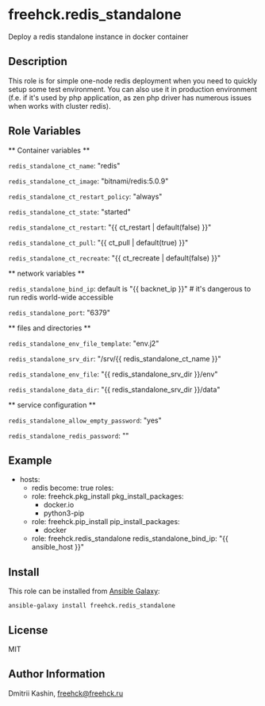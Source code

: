 freehck.redis_standalone
=========

Deploy a redis standalone instance in docker container

Description
-----------

This role is for simple one-node redis deployment when you need to quickly setup some test environment. You can also use it in production environment (f.e. if it's used by php application, as zen php driver has numerous issues when works with cluster redis).

Role Variables
--------------

** Container variables **

`redis_standalone_ct_name`: "redis"

`redis_standalone_ct_image`: "bitnami/redis:5.0.9"

`redis_standalone_ct_restart_policy`: "always"

`redis_standalone_ct_state`: "started"

`redis_standalone_ct_restart`: "{{ ct_restart | default(false) }}"

`redis_standalone_ct_pull`: "{{ ct_pull | default(true) }}"

`redis_standalone_ct_recreate`: "{{ ct_recreate | default(false) }}"


** network variables **

`redis_standalone_bind_ip`: default is "{{ backnet_ip }}" # it's dangerous to run redis world-wide accessible

`redis_standalone_port`: "6379"


** files and directories **

`redis_standalone_env_file_template`: "env.j2"

`redis_standalone_srv_dir`: "/srv/{{ redis_standalone_ct_name }}"

`redis_standalone_env_file`: "{{ redis_standalone_srv_dir }}/env"

`redis_standalone_data_dir`: "{{ redis_standalone_srv_dir }}/data"


** service configuration **

`redis_standalone_allow_empty_password`: "yes"

`redis_standalone_redis_password`: ""


Example
-------

- hosts:
    - redis
  become: true
  roles:
    - role: freehck.pkg_install
      pkg_install_packages:
        - docker.io
        - python3-pip
    - role: freehck.pip_install
      pip_install_packages:
        - docker
    - role: freehck.redis_standalone
      redis_standalone_bind_ip: "{{ ansible_host }}"


Install
-------

This role can be installed from [Ansible Galaxy](https://galaxy.ansible.com/):

`ansible-galaxy install freehck.redis_standalone`

License
-------

MIT

Author Information
------------------

Dmitrii Kashin, <freehck@freehck.ru>
